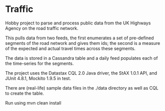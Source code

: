 Traffic
=======

Hobby project to parse and process public data from the UK Highways Agency on the road traffic network.

This pulls data from two feeds, the first enumerates a set of pre-defined segments of the road network and gives them ids; the second is a measure of the expected and actual travel times across these segments.

The data is stored in a Cassandra table and a daily feed populates each of the time-series for the segments.

The project uses the Datastax CQL 2.0 Java driver, the StAX 1.0.1 API, and JUnit 4.8.1, Mockito 1.9.5 in test.

There are (real-life) sample data files in the ./data directory as well as CQL to create the table.

Run using mvn clean install
